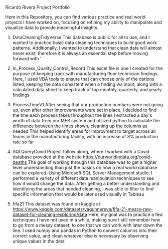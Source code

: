 Ricardo Rivera Project Portfolio

Here in this Repository, you can find various practice and real world projects I have worked on, focusing on refining my ability to manipulate and visualize data to provide meaningful insights.

1. DataCleaningTidyVerse
   This database is public for all to use, and I wanted to practice basic data cleaning techniques to build good work patterns.
   Additionally, I wanted to understand that clean data will almost never exist, therefore it is always an essential step before moving forward with '
   
2. In_Process_Quality_Control_Record
  This excel file is one I created for the purpose of keeping track with manufacturing floor technician findings.
  Here, I used VBA tools to ensure that can choose only of the options listed, keeping the data consistent when a finding wa input, along with a calculated data sheet to keep track of top monthly, quarterly, and yearly findings

3. ProcessTimeV1
   After seeing that our production numbers were not going up, even after other improvements were set in place, I decided to find the tme each process takes throughout the lines
   I extracted a day's worth of data from our MES system and utilized python to calculate the difference between the times shown, cleaning up the columns as needed
   This helped identify areas for improvment to target across all teams in the manufacturing facility, with an increase of 8% production rate so far
   
4. SQLQueryCovid
   Project follow along, where I worked with a Covid database provided at the website https://ourworldindata.org/covid-deaths
   The goal of working through this database was to get a higher level understanding than just the basics on how a real world database can be explored.
   Using Microsoft SQL Server Management studio, I performed a variety of different data manipulation techniques to see how it would change the data.
   After getting a better understanding and identifying the areas that needed cleaning, I was able to filter to find specific information that would be later used visually in Tableau
   
6. fifa21
   This dataset was found on kaggle at https://www.kaggle.com/datasets/yagunnersya/fifa-21-messy-raw-dataset-for-cleaning-exploring/data
   Here, my goal was to practice a few techniques I have not used in a while, making sure I still remember how to go from a messy dataset, to one that we can work with later down the line.
   I used numpy and pandas in Python to convert columns into their correct value, and clean whatever else is necessary by observing unique values in the data
